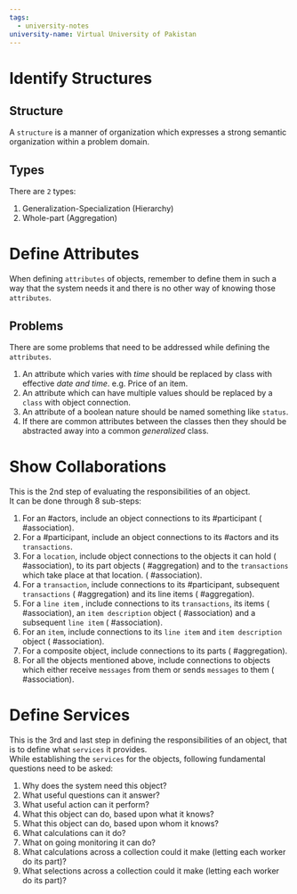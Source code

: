 ```yaml
---
tags:
  - university-notes
university-name: Virtual University of Pakistan
---
```


# Identify Structures
## Structure
A `structure` is a manner of organization which expresses a strong semantic organization within a problem domain.

## Types
There are `2` types:
1. Generalization-Specialization (Hierarchy)
2. Whole-part (Aggregation)

# Define Attributes
When defining `attributes` of objects, remember to define them in such a way that the system needs it and there is no other way of knowing those `attributes`.

## Problems
There are some problems that need to be addressed while defining the `attributes`.
1. An attribute which varies with _time_ should be replaced by class with effective _date and time_. e.g. Price of an item.
2. An attribute which can have multiple values should be replaced by a `class` with object connection.
3. An attribute of a boolean nature should be named something like `status`.
4. If there are common attributes between the classes then they should be abstracted away into a common _generalized_ class.

# Show Collaborations
This is the 2nd step of evaluating the responsibilities of an object.  
It can be done through 8 sub-steps:
1. For an #actors, include an object connections to its #participant ( #association).
2. For a #participant, include an object connections to its #actors and its `transactions`.
3. For a `location`, include object connections to the objects it can hold ( #association), to its part objects ( #aggregation) and to the `transactions` which take place at that location. ( #association).
4. For a `transaction`, include connections to its #participant, subsequent `transactions` ( #aggregation) and its line items ( #aggregation).
5. For a `line item` , include connections to its `transactions`, its items ( #association), an `item description` object ( #association) and a subsequent `line item` ( #association).
6. For an `item`, include connections to its `line item` and `item description` object ( #association).
7. For a composite object, include connections to its parts ( #aggregation).
8. For all the objects mentioned above, include connections to objects which either receive `messages` from them or sends `messages` to them ( #association).

# Define Services
This is the 3rd and last step in defining the responsibilities of an object, that is to define what `services` it provides.  
While establishing the `services` for the objects, following fundamental questions need to be asked:
1. Why does the system need this object?
2. What useful questions can it answer?
3. What useful action can it perform?
4. What this object can do, based upon what it knows?
5. What this object can do, based upon whom it knows?
6. What calculations can it do?
7. What on going monitoring it can do?
8. What calculations across a collection could it make (letting each worker do its part)?
9. What selections across a collection could it make (letting each worker do its part)?

